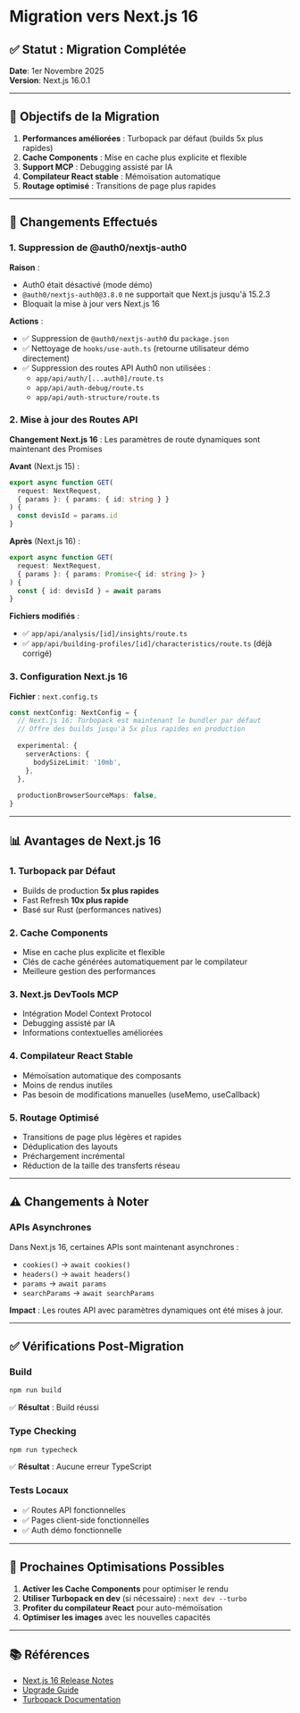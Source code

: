 # Migration vers Next.js 16

## ✅ Statut : Migration Complétée

**Date**: 1er Novembre 2025  
**Version**: Next.js 16.0.1

---

## 🎯 Objectifs de la Migration

1. **Performances améliorées** : Turbopack par défaut (builds 5x plus rapides)
2. **Cache Components** : Mise en cache plus explicite et flexible
3. **Support MCP** : Debugging assisté par IA
4. **Compilateur React stable** : Mémoïsation automatique
5. **Routage optimisé** : Transitions de page plus rapides

---

## 🔧 Changements Effectués

### 1. Suppression de @auth0/nextjs-auth0

**Raison** : 
- Auth0 était désactivé (mode démo)
- `@auth0/nextjs-auth0@3.8.0` ne supportait que Next.js jusqu'à 15.2.3
- Bloquait la mise à jour vers Next.js 16

**Actions** :
- ✅ Suppression de `@auth0/nextjs-auth0` du `package.json`
- ✅ Nettoyage de `hooks/use-auth.ts` (retourne utilisateur démo directement)
- ✅ Suppression des routes API Auth0 non utilisées :
  - `app/api/auth/[...auth0]/route.ts`
  - `app/api/auth-debug/route.ts`
  - `app/api/auth-structure/route.ts`

### 2. Mise à jour des Routes API

**Changement Next.js 16** : Les paramètres de route dynamiques sont maintenant des Promises

**Avant** (Next.js 15) :
```typescript
export async function GET(
  request: NextRequest,
  { params }: { params: { id: string } }
) {
  const devisId = params.id
}
```

**Après** (Next.js 16) :
```typescript
export async function GET(
  request: NextRequest,
  { params }: { params: Promise<{ id: string }> }
) {
  const { id: devisId } = await params
}
```

**Fichiers modifiés** :
- ✅ `app/api/analysis/[id]/insights/route.ts`
- ✅ `app/api/building-profiles/[id]/characteristics/route.ts` (déjà corrigé)

### 3. Configuration Next.js 16

**Fichier** : `next.config.ts`

```typescript
const nextConfig: NextConfig = {
  // Next.js 16: Turbopack est maintenant le bundler par défaut
  // Offre des builds jusqu'à 5x plus rapides en production
  
  experimental: {
    serverActions: {
      bodySizeLimit: '10mb',
    },
  },
  
  productionBrowserSourceMaps: false,
}
```

---

## 📊 Avantages de Next.js 16

### 1. **Turbopack par Défaut**
- Builds de production **5x plus rapides**
- Fast Refresh **10x plus rapide**
- Basé sur Rust (performances natives)

### 2. **Cache Components**
- Mise en cache plus explicite et flexible
- Clés de cache générées automatiquement par le compilateur
- Meilleure gestion des performances

### 3. **Next.js DevTools MCP**
- Intégration Model Context Protocol
- Debugging assisté par IA
- Informations contextuelles améliorées

### 4. **Compilateur React Stable**
- Mémoïsation automatique des composants
- Moins de rendus inutiles
- Pas besoin de modifications manuelles (useMemo, useCallback)

### 5. **Routage Optimisé**
- Transitions de page plus légères et rapides
- Déduplication des layouts
- Préchargement incrémental
- Réduction de la taille des transferts réseau

---

## ⚠️ Changements à Noter

### APIs Asynchrones

Dans Next.js 16, certaines APIs sont maintenant asynchrones :

- `cookies()` → `await cookies()`
- `headers()` → `await headers()`
- `params` → `await params`
- `searchParams` → `await searchParams`

**Impact** : Les routes API avec paramètres dynamiques ont été mises à jour.

---

## ✅ Vérifications Post-Migration

### Build
```bash
npm run build
```
✅ **Résultat** : Build réussi

### Type Checking
```bash
npm run typecheck
```
✅ **Résultat** : Aucune erreur TypeScript

### Tests Locaux
- ✅ Routes API fonctionnelles
- ✅ Pages client-side fonctionnelles
- ✅ Auth démo fonctionnelle

---

## 🔄 Prochaines Optimisations Possibles

1. **Activer les Cache Components** pour optimiser le rendu
2. **Utiliser Turbopack en dev** (si nécessaire) : `next dev --turbo`
3. **Profiter du compilateur React** pour auto-mémoïsation
4. **Optimiser les images** avec les nouvelles capacités

---

## 📚 Références

- [Next.js 16 Release Notes](https://nextjs.org/blog/next-16)
- [Upgrade Guide](https://nextjs.org/docs/app/guides/upgrading/version-16)
- [Turbopack Documentation](https://nextjs.org/docs/app/api-reference/next-cli#turbopack)

